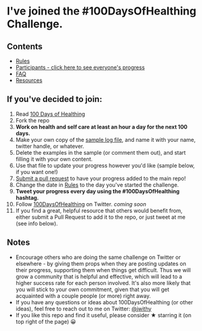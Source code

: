 # I've joined the #100DaysOfHealthing Challenge.

## Contents
* [Rules](rules.md)
* [Participants - click here to see everyone's progress](Participants)
* [FAQ](FAQ.md)
* [Resources](resources.md)

## If you've decided to join:
1. Read [100 Days of Healthing](https://medium.com/@jwithy/100-days-of-healthing-87b2ea71dba9)
2. Fork the repo
3. **Work on health and self care at least an hour a day for the next 100 days.**
4. Make your own copy of the [sample log file](sample-log.md), and name it with your name, twitter handle, or whatever.
5. Delete the examples in the sample (or comment them out), and start filling it with your own content.
6. Use that file to update your progress however you'd like (sample below, if you want one!)
7. [Submit a pull request](https://github.com/jwithington/100-days-of-healthing/pulls) to have your progress added to the main repo!
8. Change the date in [Rules](rules.md) to the day you've started the challenge.
9. **Tweet your progress every day using the #100DaysOfHealthing hashtag.**
10. Follow [100DaysOfHealthing](https://twitter.com/@100DaysHealth) on Twitter. *coming soon*
11. If you find a great, helpful resource that others would benefit from, either submit a Pull Request to add it to the repo, or just tweet at me (see info below).

## Notes

* Encourage others who are doing the same challenge on Twitter or elsewhere - by giving them props when they are posting updates on their progress, supporting them when things get difficult. Thus we will grow a community that is helpful and effective, which will lead to a higher success rate for each person involved. It's also more likely that you will stick to your own commitment, given that you will get acquainted with a couple people (or more) right away.
* If you have any questions or ideas about 100DaysOfHealthing (or other ideas), feel free to reach out to me on Twitter: [@jwithy](https://twitter.com/jwithy)
* If you like this repo and find it useful, please consider &#9733; starring it (on top right of the page) 😀
